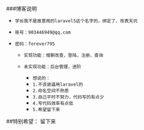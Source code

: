 ###博客说明
- `学长我不是故意用的laravel5这个名字的，绑定了，改表天坑`
- `账号：903446949@qq.com`
- `密码：forever795`
	
	- `实现功能：增删改查，登陆，注册，查询`
	- `未实现功能：后台管理，进阶`
		
		- `想说的：`
		- `1.不该装逼用laravel的`
		- `2.命名空间不熟悉`
		- `3.自己平时不努力，代码写的有点少`
		- `4.写代码效率有点低`
		- `5.希望留下来`

##特别希望： 留下来